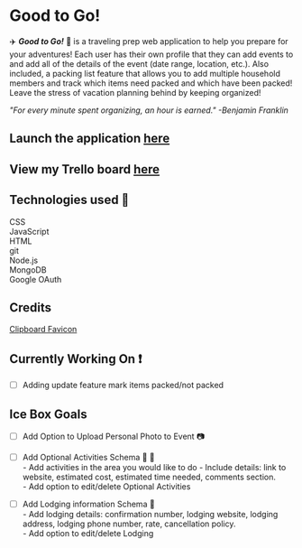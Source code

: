 <h1>Good to Go!</h1>



:airplane:  ***Good to Go!***  :car: is a traveling prep web application to help you prepare for your adventures! Each user has their own profile that they can add events to and add all of the details of the event (date range, location, etc.). Also included, a packing list feature that allows you to add multiple household members and track which items need packed and which have been packed! Leave the stress of vacation planning behind by keeping organized!  

*"For every minute spent organizing, an hour is earned." -Benjamin Franklin*  

## Launch the application [here](https://travel-prep-app.herokuapp.com/)  
## View my Trello board [here](https://trello.com/b/wNaoO7iA/travel-prep-app)

## Technologies used :floppy_disk:

CSS  
JavaScript  
HTML  
git  
Node.js  
MongoDB  
Google OAuth  

## Credits

[Clipboard Favicon](https://favicon.io/emoji-favicons/clipboard/)  

## Currently Working On :exclamation:

- [ ] Adding update feature mark items packed/not packed  

## Ice Box Goals

- [ ] Add Option to Upload Personal Photo to Event  :camera:

- [ ] Add Optional Activities Schema  :circus_tent:   :ferris_wheel:  
      - Add activities in the area you would like to do
        - Include details: link to website, estimated cost, estimated time needed,    comments section.  
      - Add option to edit/delete Optional Activities

- [ ] Add Lodging information Schema  :hotel:  
      - Add lodging details: confirmation number, lodging website, lodging address, lodging phone number, rate, cancellation policy.  
      - Add option to edit/delete Lodging